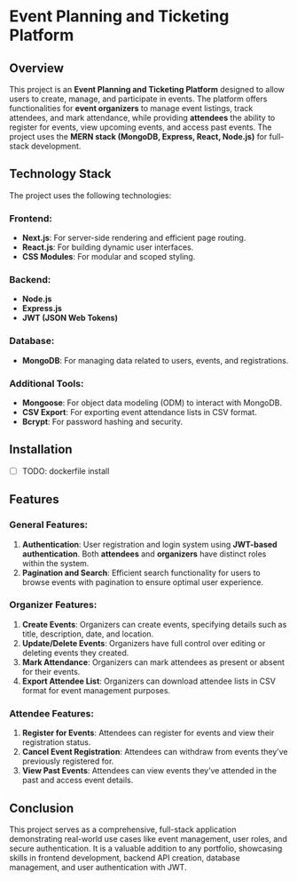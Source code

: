 # Event Planning and Ticketing Platform

## Overview

This project is an **Event Planning and Ticketing Platform** designed to allow users to create, manage, and participate in events. The platform offers functionalities for **event organizers** to manage event listings, track attendees, and mark attendance, while providing **attendees** the ability to register for events, view upcoming events, and access past events. The project uses the **MERN stack (MongoDB, Express, React, Node.js)** for full-stack development.

## Technology Stack

The project uses the following technologies:

### Frontend:
- **Next.js**: For server-side rendering and efficient page routing.
- **React.js**: For building dynamic user interfaces.
- **CSS Modules**: For modular and scoped styling.

### Backend:
- **Node.js**
- **Express.js**
- **JWT (JSON Web Tokens)**

### Database:
- **MongoDB**: For managing data related to users, events, and registrations.

### Additional Tools:
- **Mongoose**: For object data modeling (ODM) to interact with MongoDB.
- **CSV Export**: For exporting event attendance lists in CSV format.
- **Bcrypt**: For password hashing and security.

## Installation

- [ ] TODO: dockerfile install

## Features

### General Features:
1. **Authentication**: User registration and login system using **JWT-based authentication**. Both **attendees** and **organizers** have distinct roles within the system.
2. **Pagination and Search**: Efficient search functionality for users to browse events with pagination to ensure optimal user experience.

### Organizer Features:
1. **Create Events**: Organizers can create events, specifying details such as title, description, date, and location.
2. **Update/Delete Events**: Organizers have full control over editing or deleting events they created.
3. **Mark Attendance**: Organizers can mark attendees as present or absent for their events.
4. **Export Attendee List**: Organizers can download attendee lists in CSV format for event management purposes.

### Attendee Features:
1. **Register for Events**: Attendees can register for events and view their registration status.
2. **Cancel Event Registration**: Attendees can withdraw from events they’ve previously registered for.
3. **View Past Events**: Attendees can view events they’ve attended in the past and access event details.

## Conclusion
This project serves as a comprehensive, full-stack application demonstrating real-world use cases like event management, user roles, and secure authentication. It is a valuable addition to any portfolio, showcasing skills in frontend development, backend API creation, database management, and user authentication with JWT. 